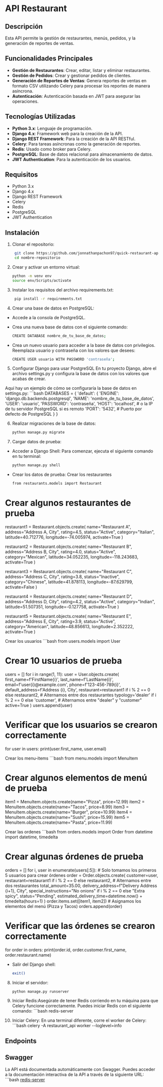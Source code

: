 # API Restaurant

## Descripción
Esta API permite la gestión de restaurantes, menús, pedidos, y la generación de reportes de ventas.

## Funcionalidades Principales
- **Gestión de Restaurantes**: Crear, editar, listar y eliminar restaurantes.
- **Gestión de Pedidos**: Crear y gestionar pedidos de clientes.
- **Generación de Reportes de Ventas**: Genera reportes de ventas en formato CSV utilizando Celery para procesar los reportes de manera asíncrona.
- **Autenticación**: Autenticación basada en JWT para asegurar las operaciones.
  
## Tecnologías Utilizadas
- **Python 3.x**: Lenguaje de programación.
- **Django 4.x**: Framework web para la creación de la API.
- **Django REST Framework**: Para la creación de la API RESTful.
- **Celery**: Para tareas asíncronas como la generación de reportes.
- **Redis**: Usado como broker para Celery.
- **PostgreSQL**: Base de datos relacional para almacenamiento de datos.
- **JWT Authentication**: Para la autenticación de los usuarios.

## Requisitos
- Python 3.x
- Django 4.x
- Django REST Framework
- Celery
- Redis
- PostgreSQL
- JWT Authentication

## Instalación
1. Clonar el repositorio:
   ```bash
    git clone https://github.com/jonnathanpachon97/quick-restaurant-api.git
    cd nombre-repositorio

2. Crear y activar un entorno virtual:
    ```bash
    python -m venv env
    source env/Scripts/activate

3. Instalar los requisitos del archivo requirements.txt:
   ```bash
    pip install -r requirements.txt

4. Crear una base de datos en PostgreSQL:

- Accede a la consola de PostgreSQL.

- Crea una nueva base de datos con el siguiente comando:
    ```bash
    CREATE DATABASE nombre_de_tu_base_de_datos;
    
- Crea un nuevo usuario para acceder a la base de datos con privilegios. Reemplaza usuario y contraseña con los valores que desees:
    ```bash
    CREATE USER usuario WITH PASSWORD 'contraseña';

5. Configurar Django para usar PostgreSQL
    En tu proyecto Django, abre el archivo settings.py y configura la base de datos con los valores que acabas de crear.

Aquí hay un ejemplo de cómo se configuraría la base de datos en settings.py:
    ```bash
    DATABASES = {
    'default': {
        'ENGINE': 'django.db.backends.postgresql',
        'NAME': 'nombre_de_tu_base_de_datos',
        'USER': 'usuario',
        'PASSWORD': 'contraseña',
        'HOST': 'localhost',  # o la IP de tu servidor PostgreSQL si es remoto
        'PORT': '5432',  # Puerto por defecto de PostgreSQL
    }
}

6. Realizar migraciones de la base de datos:
    ```bash
    python manage.py migrate

7. Cargar datos de prueba:

- Acceder a Django Shell:
Para comenzar, ejecuta el siguiente comando en tu terminal:
    ```bash
    python manage.py shell

- Crear los datos de prueba:
Crear los restaurantes
    ```bash
    from restaurants.models import Restaurant

# Crear algunos restaurantes de prueba
restaurant1 = Restaurant.objects.create(
    name="Restaurant A",
    address="Address A, City",
    rating=4.5,
    status="Active",
    category="Italian",
    latitude=40.712776,
    longitude=-74.005974,
    activate=True
)

restaurant2 = Restaurant.objects.create(
    name="Restaurant B",
    address="Address B, City",
    rating=4.0,
    status="Active",
    category="Mexican",
    latitude=34.052235,
    longitude=-118.243683,
    activate=True
)

restaurant3 = Restaurant.objects.create(
    name="Restaurant C",
    address="Address C, City",
    rating=3.8,
    status="Inactive",
    category="Chinese",
    latitude=41.878113,
    longitude=-87.629799,
    activate=False
)

restaurant4 = Restaurant.objects.create(
    name="Restaurant D",
    address="Address D, City",
    rating=4.2,
    status="Active",
    category="Indian",
    latitude=51.507351,
    longitude=-0.127758,
    activate=True
)

restaurant5 = Restaurant.objects.create(
    name="Restaurant E",
    address="Address E, City",
    rating=3.9,
    status="Active",
    category="American",
    latitude=48.856613,
    longitude=2.352222,
    activate=True
)

Crear los usuarios
    ```bash
    from users.models import User

# Crear 10 usuarios de prueba
users = []
for i in range(1, 11):
    user = User.objects.create(
        first_name=f'FirstName{i}',
        last_name=f'LastName{i}',
        email=f'user{i}@example.com',
        phone=f'123-456-789{i}',
        default_address=f'Address {i}, City',
        restaurant=restaurant1 if i % 2 == 0 else restaurant2,  # Alternamos entre dos restaurantes
        typology='dealer' if i % 2 == 0 else 'customer',  # Alternamos entre "dealer" y "customer"
        active=True
    )
    users.append(user)

# Verificar que los usuarios se crearon correctamente
for user in users:
    print(user.first_name, user.email)

Crear los menu-items
    ```bash
    from menu.models import MenuItem

# Crear algunos elementos de menú de prueba
item1 = MenuItem.objects.create(name="Pizza", price=12.99)
item2 = MenuItem.objects.create(name="Tacos", price=8.99)
item3 = MenuItem.objects.create(name="Burger", price=10.99)
item4 = MenuItem.objects.create(name="Sushi", price=15.99)
item5 = MenuItem.objects.create(name="Pasta", price=11.99)

Crear las ordenes
    ```bash
    from orders.models import Order
    from datetime import datetime, timedelta

# Crear algunas órdenes de prueba
orders = []
for i, user in enumerate(users[:5]):  # Solo tomamos los primeros 5 usuarios para crear órdenes
    order = Order.objects.create(
        customer=user,
        restaurant=restaurant1 if i % 2 == 0 else restaurant2,  # Alternamos entre dos restaurantes
        total_amount=35.00,
        delivery_address=f"Delivery Address {i+1}, City",
        special_instructions="No onions" if i % 2 == 0 else "Extra spicy",
        status="Pending",
        estimated_delivery_time=datetime.now() + timedelta(hours=1)
    )
    order.items.set([item1, item2])  # Asignamos los elementos del menú (Pizza y Tacos)
    orders.append(order)

# Verificar que las órdenes se crearon correctamente
for order in orders:
    print(order.id, order.customer.first_name, order.restaurant.name)   

- Salir del Django shell:
    ```bash
    exit()    

8. Iniciar el servidor:
    ```bash
    python manage.py runserver

9. Iniciar Redis:Asegúrate de tener Redis corriendo en tu máquina para que Celery funcione correctamente. Puedes iniciar Redis con el siguiente comando:
        ```bash
    redis-server

10. Iniciar Celery: En una terminal diferente, corre el worker de Celery:
        ```bash
    celery -A restaurant_api worker --loglevel=info

## Endpoints


## Swagger
La API está documentada automáticamente con Swagger. Puedes acceder a la documentación interactiva de la API a través de la siguiente URL:
        ```bash
    [redis-server](http://127.0.0.1:8000/swagger/)

